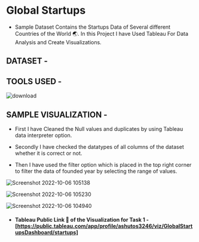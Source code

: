 # Global Startups

* Sample Dataset Contains the Startups Data of Several different Countries of the World 🌏. In this Project I have Used Tableau For Data Analysis and Create Visualizations.


## DATASET -


## TOOLS USED - 

  ![download](https://user-images.githubusercontent.com/111995863/194266789-c26badc9-68db-4735-a31c-7e98749ab3c6.jpg)




## SAMPLE VISUALIZATION - 


* First I have Cleaned the Null values and duplicates by using Tableau data interpreter option.

* Secondly I have checked the datatypes of all columns of the dataset whether it is correct or not.

* Then I have used the filter option which is placed in the top right corner to filter the data of founded year by selecting the range of values. 


 
 ![Screenshot 2022-10-06 105138](https://user-images.githubusercontent.com/111995863/194276626-282a8d01-2890-41eb-af89-68b407499b84.png)

![Screenshot 2022-10-06 105230](https://user-images.githubusercontent.com/111995863/194276650-1030b3a4-e4e0-41b2-b082-dcdc9298e484.png)

![Screenshot 2022-10-06 104940](https://user-images.githubusercontent.com/111995863/194276657-67d5822b-4df3-4963-a2f5-4b904db4db2e.png)





 * #### Tableau Public Link 🔗 of the Visualization for Task 1 - [https://public.tableau.com/app/profile/ashutos3246/viz/GlobalStartupsDashboard/startups]


